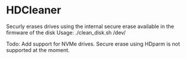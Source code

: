 # HDCleaner

Securly erases drives using the internal secure erase available in the firmware of the disk
Usage: ./clean_disk.sh /dev/<disk>

Todo: Add support for NVMe drives. Secure erase using HDparm is not supported at the moment.
